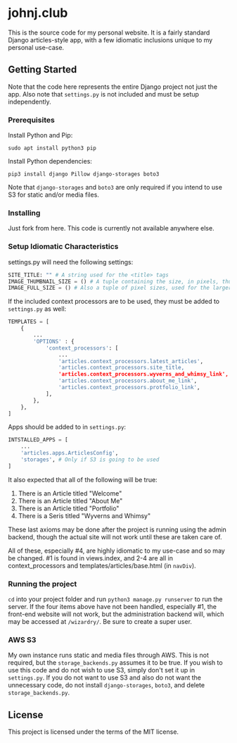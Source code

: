 # johnj.club
This is the source code for my personal website. It is a fairly standard Django articles-style app, with a few idiomatic inclusions unique to my personal use-case. 

## Getting Started

Note that the code here represents the entire Django project not just the app. Also note that `settings.py` is not included and must be setup independently.

### Prerequisites

Install Python and Pip:

`sudo apt install python3 pip`

Install Python dependencies:

`pip3 install django Pillow django-storages boto3`

Note that `django-storages` and `boto3` are only required if you intend to use S3 for static and/or media files.

### Installing

Just fork from here. This code is currently not available anywhere else.


### Setup Idiomatic Characteristics

settings.py will need the following settings:

```python
SITE_TITLE: "" # A string used for the <title> tags
IMAGE_THUMBNAIL_SIZE = () # A tuple containing the size, in pixels, thumbnail images for Series, Articles, and so on should be set to.
IMAGE_FULL_SIZE = () # Also a tuple of pixel sizes, used for the larger version of the image in Articles, Series, and Authors.
```
If the included context processors are to be used, they must be added to `settings.py` as well:

```python
TEMPLATES = [
    {
        ...
        'OPTIONS' : {
            'context_processors': [
                ...
                'articles.context_processors.latest_articles',
                'articles.context_processors.site_title,
                'articles.context_processors.wyverns_and_whimsy_link',
                'articles.context_processors.about_me_link',
                'articles.context_processors.protfolio_link',
            ],
        },
    },
]
```

Apps should be added to in `settings.py`:

```python
INTSTALLED_APPS = [
    ...
    'articles.apps.ArticlesConfig',
    'storages', # Only if S3 is going to be used
]
```

It also expected that all of the following will be true:

1. There is an Article titled "Welcome"
2. There is an Article titled "About Me"
3. There is an Article titled "Portfolio"
4. There is a Seris titled "Wyverns and Whimsy"

These last axioms may be done after the project is running using the admin backend, though the actual site will not work until these are taken care of.

All of these, especially #4, are highly idiomatic to my use-case and so may be changed. #1 is found in views.index, and 2-4 are all in context_processors and templates/articles/base.html (in `navDiv`).

### Running the project

`cd` into your project folder and run `python3 manage.py runserver` to run the server. If the four items above have not been handled, especially #1, the front-end website will not work, but the administration backend will, which may be accessed at `/wizardry/`. Be sure to create a super user.

### AWS S3

My own instance runs static and media files through AWS. This is not required, but the `storage_backends.py` assumes it to be true. If you wish to use this code and do not wish to use S3, simply don't set it up in `settings.py`. If you do not want to use S3 and also do not want the unnecessary code, do not install `django-storages`, `boto3`, and delete `storage_backends.py`.

## License

This project is licensed under the terms of the MIT license.
